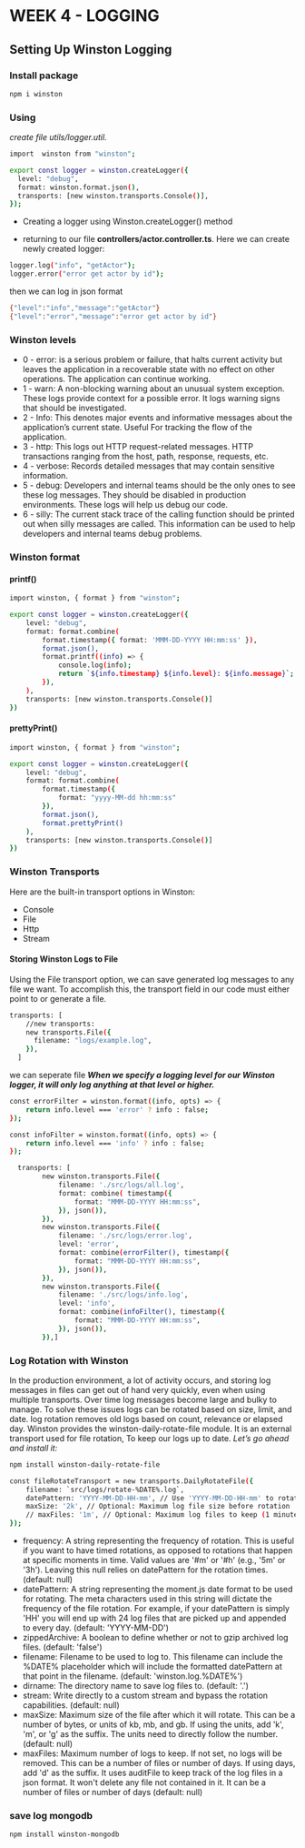 # WEEK 4 - LOGGING
## Setting Up Winston Logging
### Install package
```bash
npm i winston
```
### Using 
*create file utils/logger.util.*
```bash
import  winston from "winston";

export const logger = winston.createLogger({
  level: "debug",
  format: winston.format.json(),
  transports: [new winston.transports.Console()],
});
```
- Creating a logger using Winston.createLogger() method

- returning to our file **controllers/actor.controller.ts**. Here we can create newly created logger:
```bash
logger.log("info", "getActor");
logger.error("error get actor by id");
```
then we can log in json format
```bash
{"level":"info","message":"getActor"}
{"level":"error","message":"error get actor by id"}
```
### Winston levels
- 0 - error: is a serious problem or failure, that halts current activity but leaves the application in a recoverable state with no effect on other operations. The application can continue working.
- 1 - warn: A non-blocking warning about an unusual system exception. These logs provide context for a possible error. It logs warning signs that should be investigated.
- 2 - Info: This denotes major events and informative messages about the application’s current state. Useful For tracking the flow of the application.
- 3 - http: This logs out HTTP request-related messages. HTTP transactions ranging from the host, path, response, requests, etc.
- 4 - verbose: Records detailed messages that may contain sensitive information.
- 5 - debug: Developers and internal teams should be the only ones to see these log messages. They should be disabled in production environments. These logs will help us debug our code.
- 6 - silly: The current stack trace of the calling function should be printed out when silly messages are called. This information can be used to help developers and internal teams debug problems.
### Winston format
#### printf()
```bash
import winston, { format } from "winston";

export const logger = winston.createLogger({
    level: "debug",
    format: format.combine(
        format.timestamp({ format: 'MMM-DD-YYYY HH:mm:ss' }),
        format.json(),
        format.printf((info) => {
            console.log(info);
            return `${info.timestamp} ${info.level}: ${info.message}`;
        }),
    ),
    transports: [new winston.transports.Console()]
})
```
#### prettyPrint()
```bash
import winston, { format } from "winston";

export const logger = winston.createLogger({
    level: "debug",
    format: format.combine(
        format.timestamp({
            format: "yyyy-MM-dd hh:mm:ss"
        }),
        format.json(),
        format.prettyPrint()
    ),
    transports: [new winston.transports.Console()]
})
```

### Winston Transports
Here are the built-in transport options in Winston:
- Console
- File
- Http
- Stream
#### Storing Winston Logs to File
Using the File transport option, we can save generated log messages to any file we want.
To accomplish this, the transport field in our code must either point to or generate a file.
```bash
transports: [
    //new transports:
    new transports.File({
      filename: "logs/example.log",
    }),
  ]
```
we can seperate file
***When we specify a logging level for our Winston logger, it will only log anything at that level or higher.***
```bash
const errorFilter = winston.format((info, opts) => {
    return info.level === 'error' ? info : false;
});

const infoFilter = winston.format((info, opts) => {
    return info.level === 'info' ? info : false;
});
```
```bash
  transports: [
        new winston.transports.File({
            filename: './src/logs/all.log',
            format: combine( timestamp({
                format: "MMM-DD-YYYY HH:mm:ss",
            }), json()),
        }),
        new winston.transports.File({
            filename: './src/logs/error.log',
            level: 'error',
            format: combine(errorFilter(), timestamp({
                format: "MMM-DD-YYYY HH:mm:ss",
            }), json()),
        }),
        new winston.transports.File({
            filename: './src/logs/info.log',
            level: 'info',
            format: combine(infoFilter(), timestamp({
                format: "MMM-DD-YYYY HH:mm:ss",
            }), json()),
        }),]
```
### Log Rotation with Winston
In the production environment, a lot of activity occurs, and storing log messages in files can get out of hand very quickly, even when using multiple transports. Over time log messages become large and bulky to manage.
To solve these issues logs can be rotated based on size, limit, and date. log rotation removes old logs based on count, relevance or elapsed day.
Winston provides the winston-daily-rotate-file module. It is an external transport used for file rotation, To keep our logs up to date.
*Let’s go ahead and install it:*
```bash
npm install winston-daily-rotate-file
```
```bash
const fileRotateTransport = new transports.DailyRotateFile({
    filename: `src/logs/rotate-%DATE%.log`, 
    datePattern: 'YYYY-MM-DD-HH-mm', // Use 'YYYY-MM-DD-HH-mm' to rotate logs every minute
    maxSize: '2k', // Optional: Maximum log file size before rotation
    // maxFiles: '1m', // Optional: Maximum log files to keep (1 minute of logs)
});
```

- frequency: A string representing the frequency of rotation. This is useful if you want to have timed rotations, as opposed to rotations that happen at specific moments in time. Valid values are '#m' or '#h' (e.g., '5m' or '3h'). Leaving this null relies on datePattern for the rotation times. (default: null)
- datePattern: A string representing the moment.js date format to be used for rotating. The meta characters used in this string will dictate the frequency of the file rotation. For example, if your datePattern is simply 'HH' you will end up with 24 log files that are picked up and appended to every day. (default: 'YYYY-MM-DD')
- zippedArchive: A boolean to define whether or not to gzip archived log files. (default: 'false')
- filename: Filename to be used to log to. This filename can include the %DATE% placeholder which will include the formatted datePattern at that point in the filename. (default: 'winston.log.%DATE%')
- dirname: The directory name to save log files to. (default: '.')
- stream: Write directly to a custom stream and bypass the rotation capabilities. (default: null)
- maxSize: Maximum size of the file after which it will rotate. This can be a number of bytes, or units of kb, mb, and gb. If using the units, add 'k', 'm', or 'g' as the suffix. The units need to directly follow the number. (default: null)
- maxFiles: Maximum number of logs to keep. If not set, no logs will be removed. This can be a number of files or number of days. If using days, add 'd' as the suffix. It uses auditFile to keep track of the log files in a json format. It won't delete any file not contained in it. It can be a number of files or number of days (default: null)
### save log mongodb
```bash
npm install winston-mongodb
```
